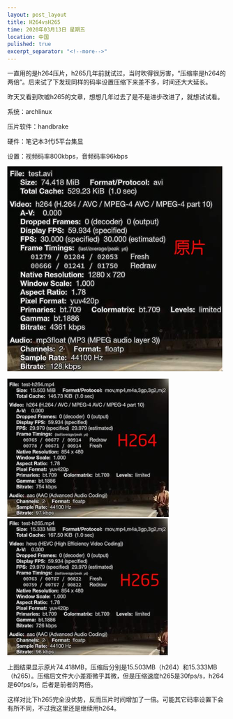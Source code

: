 ```yaml
---
layout: post_layout
title: H264vsH265
time: 2020年03月13日 星期五
location: 中国
pulished: true
excerpt_separator: "<!--more-->"
---
```

一直用的是h264压片，h265几年前就试过，当时吹得很厉害，“压缩率是h264的两倍”。后来试了下发现同样的码率设置压缩下来差不多，时间还大大延长。

昨天又看到吹嘘h265的文章，想想几年过去了是不是进步改进了，就想试试看。

系统：archlinux

压片软件：handbrake

硬件：笔记本3代i5平台集显

设置：视频码率800kbps，音频码率96kbps

<img src="/assets/img/test.jpg" width="493px" />

<img src="/assets/img/test-h264.jpg" width="370px" />	<img src="/assets/img/test-h265.jpg" width="368px" />

上图结果显示原片74.418MB，压缩后分别是15.503MB（h264）和15.333MB（h265）。压缩后文件大小差距微乎其微，但是压缩速度h265是30fps/s，h264是60fps/s，后者是前者的两倍。

这样对比下h265完全没优势，反而压片时间增加了一倍。可能其它码率设置下会有所不同，不过我这里还是继续用h264。